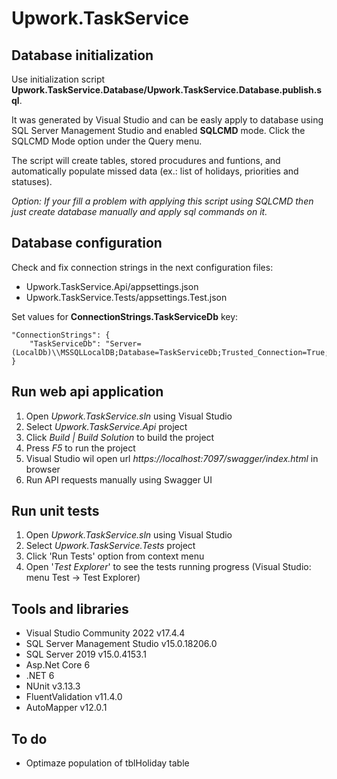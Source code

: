 # Upwork.TaskService

## Database initialization
Use initialization script **Upwork.TaskService.Database/Upwork.TaskService.Database.publish.sql**.

It was generated by Visual Studio and can be easly apply to database using SQL Server Management Studio and enabled **SQLCMD** mode. Click the SQLCMD Mode option under the Query menu.

The script will create tables, stored procudures and funtions, and automatically populate missed data (ex.: list of holidays, priorities and statuses).

*Option: If your fill a problem with applying this script using SQLCMD then just create database manually and apply sql commands on it.*

## Database configuration
Check and fix connection strings in the next configuration files:
* Upwork.TaskService.Api/appsettings.json
* Upwork.TaskService.Tests/appsettings.Test.json

Set values for **ConnectionStrings.TaskServiceDb** key:
```
"ConnectionStrings": {
    "TaskServiceDb": "Server=(LocalDb)\\MSSQLLocalDB;Database=TaskServiceDb;Trusted_Connection=True;MultipleActiveResultSets=true"
}
```

## Run web api application
1. Open *Upwork.TaskService.sln* using Visual Studio
2. Select *Upwork.TaskService.Api* project
3. Click *Build | Build Solution* to build the project
4. Press *F5* to run the project
5. Visual Studio wil open url *https://localhost:7097/swagger/index.html* in browser
6. Run API requests manually using Swagger UI

## Run unit tests
1. Open *Upwork.TaskService.sln* using Visual Studio
2. Select *Upwork.TaskService.Tests* project
3. Click 'Run Tests' option from context menu
3. Open '*Test Explorer*' to see the tests running progress (Visual Studio: menu Test → Test Explorer)

## Tools and libraries
* Visual Studio Community 2022 v17.4.4
* SQL Server Management Studio v15.0.18206.0
* SQL Server 2019 v15.0.4153.1
* Asp.Net Core 6
* .NET 6
* NUnit v3.13.3
* FluentValidation v11.4.0
* AutoMapper v12.0.1

## To do
* Optimaze population of tblHoliday table
